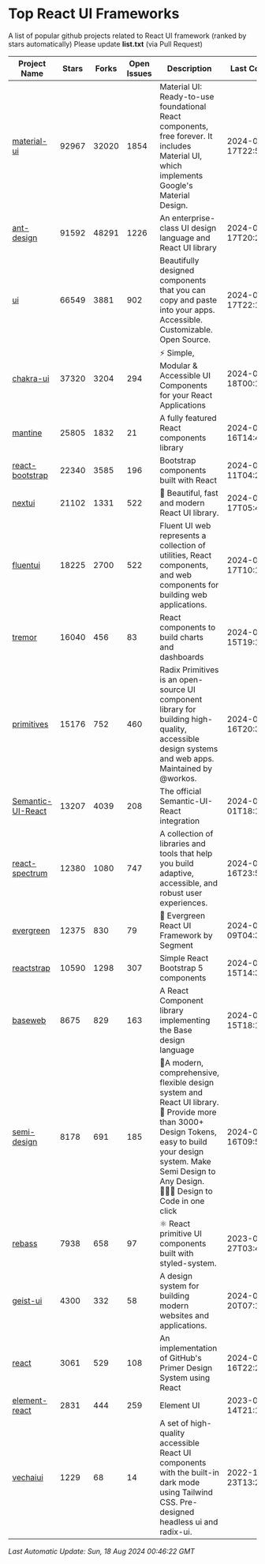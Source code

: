 # Top React UI Frameworks

A list of popular github projects related to React UI framework (ranked by stars automatically)
Please update **list.txt** (via Pull Request)

| Project Name | Stars | Forks | Open Issues | Description | Last Commit |
| ------------ | ----- | ----- | ----------- | ----------- | ----------- |
| [material-ui](https://github.com/mui/material-ui) |92967|32020|1854|Material UI: Ready-to-use foundational React components, free forever. It includes Material UI, which implements Google&#39;s Material Design.|2024-08-17T22:51:30Z|
| [ant-design](https://github.com/ant-design/ant-design) |91592|48291|1226|An enterprise-class UI design language and React UI library|2024-08-17T20:25:11Z|
| [ui](https://github.com/shadcn-ui/ui) |66549|3881|902|Beautifully designed components that you can copy and paste into your apps. Accessible. Customizable. Open Source.|2024-08-17T22:19:10Z|
| [chakra-ui](https://github.com/chakra-ui/chakra-ui) |37320|3204|294|⚡️ Simple, Modular &amp; Accessible UI Components for your React Applications|2024-08-18T00:18:28Z|
| [mantine](https://github.com/mantinedev/mantine) |25805|1832|21|A fully featured React components library|2024-08-16T14:44:01Z|
| [react-bootstrap](https://github.com/react-bootstrap/react-bootstrap) |22340|3585|196|Bootstrap components built with React|2024-08-11T04:21:06Z|
| [nextui](https://github.com/nextui-org/nextui) |21102|1331|522|🚀   Beautiful, fast and modern React UI library.|2024-08-17T05:46:16Z|
| [fluentui](https://github.com/microsoft/fluentui) |18225|2700|522|Fluent UI web represents a collection of utilities, React components, and web components for building web applications.|2024-08-17T10:11:04Z|
| [tremor](https://github.com/tremorlabs/tremor) |16040|456|83|React components to build charts and dashboards|2024-08-15T19:11:58Z|
| [primitives](https://github.com/radix-ui/primitives) |15176|752|460|Radix Primitives is an open-source UI component library for building high-quality, accessible design systems and web apps. Maintained by @workos.|2024-08-16T20:35:49Z|
| [Semantic-UI-React](https://github.com/Semantic-Org/Semantic-UI-React) |13207|4039|208|The official Semantic-UI-React integration|2024-07-01T18:19:32Z|
| [react-spectrum](https://github.com/adobe/react-spectrum) |12380|1080|747|A collection of libraries and tools that help you build adaptive, accessible, and robust user experiences.|2024-08-16T23:54:13Z|
| [evergreen](https://github.com/segmentio/evergreen) |12375|830|79|🌲 Evergreen React UI Framework by Segment|2024-07-09T04:30:28Z|
| [reactstrap](https://github.com/reactstrap/reactstrap) |10590|1298|307|Simple React Bootstrap 5 components|2024-08-15T14:33:13Z|
| [baseweb](https://github.com/uber/baseweb) |8675|829|163|A React Component library implementing the Base design language|2024-08-15T18:18:27Z|
| [semi-design](https://github.com/DouyinFE/semi-design) |8178|691|185|🚀A modern, comprehensive, flexible design system and React UI library. 🎨 Provide more than 3000+ Design Tokens, easy to build your design system. Make Semi Design to Any Design.  🧑🏻‍💻 Design to Code in one click |2024-08-16T09:59:02Z|
| [rebass](https://github.com/rebassjs/rebass) |7938|658|97|:atom_symbol: React primitive UI components built with styled-system.|2023-07-27T03:42:53Z|
| [geist-ui](https://github.com/geist-org/geist-ui) |4300|332|58|A design system for building modern websites and applications.|2024-07-20T07:18:46Z|
| [react](https://github.com/primer/react) |3061|529|108|An implementation of GitHub&#39;s Primer Design System using React|2024-08-16T22:20:50Z|
| [element-react](https://github.com/ElemeFE/element-react) |2831|444|259|Element UI|2023-01-14T21:13:08Z|
| [vechaiui](https://github.com/vechai/vechaiui) |1229|68|14|A set of high-quality accessible React UI components with the built-in dark mode using Tailwind CSS. Pre-designed headless ui and radix-ui.|2022-12-23T13:29:41Z|

*Last Automatic Update: Sun, 18 Aug 2024 00:46:22 GMT*